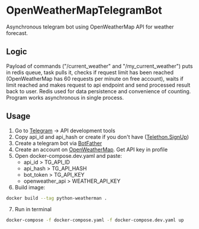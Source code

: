 # OpenWeatherMapTelegramBot
Asynchronous telegram bot using OpenWeatherMap API for weather forecast. 

## Logic
Payload of commands ("/current_weather" and "/my_current_weather") puts in redis queue, task pulls it, checks if request limit has been reached (OpenWeatherMap has 60 requests per minute on free account), waits if limit reached and makes request to api endpoint and send processed result back to user.
Redis used for data persistence and convenience of counting. 
Program works asynchronous in single process.

## Usage
1. Go to [Telegram] -> API development tools
2. Copy api_id and api_hash or create if you don't have ([Telethon.SignUp]) 
3. Create a telegram bot via [BotFather]
4. Create an account on [OpenWeatherMap]. Get API key in profile
5. Open docker-compose.dev.yaml and paste:
    - api_id > TG_API_ID
    - api_hash > TG_API_HASH
    - bot_token > TG_API_KEY
    - openweather_api > WEATHER_API_KEY
6. Build image: 
```sh
docker build --tag python-weatherman .
```
7. Run in terminal
```sh
docker-compose -f docker-compose.yaml -f docker-compose.dev.yaml up
```

[Telegram]: <https://my.telegram.org/>
[Telethon.SignUp]: <https://docs.telethon.dev/en/latest/basic/signing-in.html#signing-in>
[BotFather]: <https://t.me/botfather>
[OpenWeatherMap]: <https://openweathermap.org/>